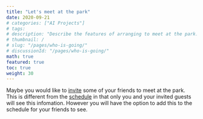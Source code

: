 ```yaml
---
title: "Let's meet at the park"
date: 2020-09-21
# categories: ["AI Projects"]
# tags:
# description: "Describe the features of arranging to meet at the park."
# thumbnail: /
# slug: "/pages/who-is-going/"
# discussionId: "/pages/who-is-going/"
math: true
featured: true
toc: true
weight: 30
---
```

Maybe you would like to [invite](/invite/) some of your friends to meet at the park. This is different from the [schedule](/shcedule/) in that only you and your invited guests will see this infomation. However you will have the option to add this to the schedule for your friends to see.